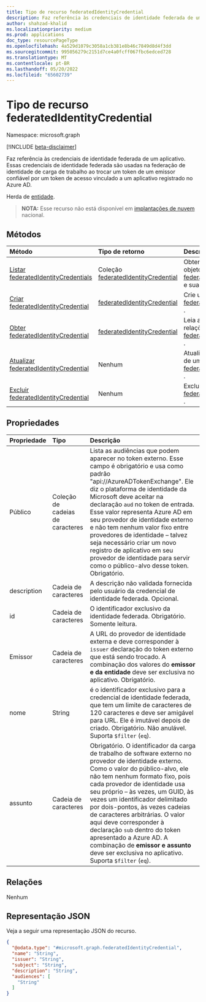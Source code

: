 ```yaml
---
title: Tipo de recurso federatedIdentityCredential
description: Faz referência às credenciais de identidade federada de um aplicativo. Essas credenciais de identidade federada são usadas na federação de identidade de carga de trabalho ao trocar um token de um emissor confiável por um token de acesso vinculado a um aplicativo registrado no Azure AD.
author: shahzad-khalid
ms.localizationpriority: medium
ms.prod: applications
doc_type: resourcePageType
ms.openlocfilehash: 4a529d1079c3058a1cb381e8b46c7849d8d4f3dd
ms.sourcegitcommit: 995056279c2151d7ce4a0fcff067fbc6edced728
ms.translationtype: MT
ms.contentlocale: pt-BR
ms.lasthandoff: 05/20/2022
ms.locfileid: "65602739"
---
```

# <a name="federatedidentitycredential-resource-type"></a>Tipo de recurso federatedIdentityCredential

Namespace: microsoft.graph

[!INCLUDE [beta-disclaimer](../../includes/beta-disclaimer.md)]

Faz referência às credenciais de identidade federada de um aplicativo. Essas credenciais de identidade federada são usadas [](/azure/active-directory/develop/workload-identity-federation) na federação de identidade de carga de trabalho ao trocar um token de um emissor confiável por um token de acesso vinculado a um aplicativo registrado no Azure AD.

Herda de [entidade](../resources/entity.md).

>**NOTA:** Esse recurso não está disponível em [implantações de nuvem](/graph/deployments) nacional.

## <a name="methods"></a>Métodos
|Método|Tipo de retorno|Descrição|
|:---|:---|:---|
|[Listar federatedIdentityCredentials](../api/application-list-federatedidentitycredentials.md)|Coleção [federatedIdentityCredential](../resources/federatedidentitycredential.md)|Obtenha uma lista dos objetos [federatedIdentityCredential](../resources/federatedidentitycredential.md) e suas propriedades.|
|[Criar federatedIdentityCredential](../api/application-post-federatedidentitycredentials.md)|[federatedIdentityCredential](../resources/federatedidentitycredential.md)|Crie um novo [objeto federatedIdentityCredential](../resources/federatedidentitycredential.md) .|
|[Obter federatedIdentityCredential](../api/federatedidentitycredential-get.md)|[federatedIdentityCredential](../resources/federatedidentitycredential.md)|Leia as propriedades e as relações de um [objeto federatedIdentityCredential](../resources/federatedidentitycredential.md) .|
|[Atualizar federatedIdentityCredential](../api/federatedidentitycredential-update.md)|Nenhum|Atualize as propriedades de um [objeto federatedIdentityCredential](../resources/federatedidentitycredential.md) .|
|[Excluir federatedIdentityCredential](../api/federatedidentitycredential-delete.md)|Nenhum|Exclui um [objeto federatedIdentityCredential](../resources/federatedidentitycredential.md) .|

## <a name="properties"></a>Propriedades
|Propriedade|Tipo|Descrição|
|:---|:---|:---|
| Público | Coleção de cadeias de caracteres | Lista as audiências que podem aparecer no token externo. Esse campo é obrigatório e usa como padrão "api://AzureADTokenExchange". Ele diz o plataforma de identidade da Microsoft deve aceitar na declaração `aud` no token de entrada. Esse valor representa Azure AD em seu provedor de identidade externo e não tem nenhum valor fixo entre provedores de identidade – talvez seja necessário criar um novo registro de aplicativo em seu provedor de identidade para servir como o público-alvo desse token. Obrigatório. |
| description | Cadeia de caracteres | A descrição não validada fornecida pelo usuário da credencial de identidade federada. Opcional.  |
| id| Cadeia de caracteres | O identificador exclusivo da identidade federada. Obrigatório. Somente leitura.  |
| Emissor | Cadeia de caracteres | A URL do provedor de identidade externa e deve corresponder à `issuer` declaração do token externo que está sendo trocado. A combinação dos valores do **emissor e** **da entidade** deve ser exclusiva no aplicativo. Obrigatório. |
| nome | String | é o identificador exclusivo para a credencial de identidade federada, que tem um limite de caracteres de 120 caracteres e deve ser amigável para URL. Ele é imutável depois de criado. Obrigatório. Não anulável. Suporta `$filter` (`eq`). |
| assunto | Cadeia de caracteres | Obrigatório. O identificador da carga de trabalho de software externo no provedor de identidade externo. Como o valor do público-alvo, ele não tem nenhum formato fixo, pois cada provedor de identidade usa seu próprio – às vezes, um GUID, às vezes um identificador delimitado por dois-pontos, às vezes cadeias de caracteres arbitrárias. O valor aqui deve corresponder à declaração `sub` dentro do token apresentado a Azure AD. A combinação de **emissor e** **assunto** deve ser exclusiva no aplicativo. Suporta `$filter` (`eq`). |


## <a name="relationships"></a>Relações

Nenhum


## <a name="json-representation"></a>Representação JSON
Veja a seguir uma representação JSON do recurso.
<!-- {
  "blockType": "resource",
  "keyProperty": "id",
  "@odata.type": "microsoft.graph.federatedIdentityCredential",
  "baseType": "microsoft.graph.entity",
  "openType": false
}
-->
``` json
{
  "@odata.type": "#microsoft.graph.federatedIdentityCredential",
  "name": "String",
  "issuer": "String",
  "subject": "String",
  "description": "String",
  "audiences": [
    "String"
  ]
}
```

